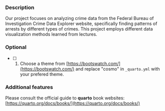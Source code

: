 ### Description
Our project focuses on analyzing crime data from the Federal Bureau of Investigation Crime Data Explorer website, specifically finding patterns of arrests by different types of crimes. This project employs different data visualization methods learned from lectures.

### Optional

- [ ] 1. Choose a theme from [https://bootswatch.com/](https://bootswatch.com/) and replace "cosmo" in `_quarto.yml` with your prefered theme.

### Additional features

Please consult the official guide to **quarto** book websites: [https://quarto.org/docs/books/](https://quarto.org/docs/books/)



